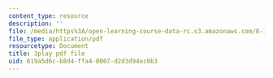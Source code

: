 ```yaml
---
content_type: resource
description: ''
file: /media/https%3A/open-learning-course-data-rc.s3.amazonaws.com/8-13-14-experimental-physics-i-ii-junior-lab-fall-2016-spring-2017/619a5d6cb8d4ffa40007d2d3d94ec0b3_3032008.pdf
file_type: application/pdf
resourcetype: Document
title: 3play pdf file
uid: 619a5d6c-b8d4-ffa4-0007-d2d3d94ec0b3
---
```

